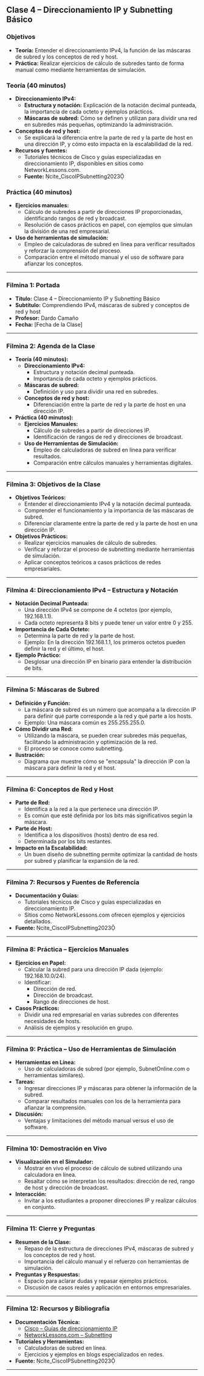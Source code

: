 ## Clase 4 – Direccionamiento IP y Subnetting Básico

### Objetivos 
- **Teoría:** Entender el direccionamiento IPv4, la función de las máscaras de subred y los conceptos de red y host.
- **Práctica:** Realizar ejercicios de cálculo de subredes tanto de forma manual como mediante herramientas de simulación.

### Teoría (40 minutos)
- **Direccionamiento IPv4:**  
  - **Estructura y notación:** Explicación de la notación decimal punteada, la importancia de cada octeto y ejemplos prácticos.  
  - **Máscaras de subred:** Cómo se definen y utilizan para dividir una red en subredes más pequeñas, optimizando la administración.  
- **Conceptos de red y host:**  
  - Se explicará la diferencia entre la parte de red y la parte de host en una dirección IP, y cómo esto impacta en la escalabilidad de la red.  
- **Recursos y fuentes:**  
  - Tutoriales técnicos de Cisco y guías especializadas en direccionamiento IP, disponibles en sitios como NetworkLessons.com.  
  - **Fuente:** cite_CiscoIPSubnetting2023

### Práctica (40 minutos)
- **Ejercicios manuales:**  
  - Cálculo de subredes a partir de direcciones IP proporcionadas, identificando rangos de red y broadcast.  
  - Resolución de casos prácticos en papel, con ejemplos que simulan la división de una red empresarial.  
- **Uso de herramientas de simulación:**  
  - Empleo de calculadoras de subred en línea para verificar resultados y reforzar la comprensión del proceso.  
  - Comparación entre el método manual y el uso de software para afianzar los conceptos.

---


### Filmina 1: Portada
- **Título:** Clase 4 – Direccionamiento IP y Subnetting Básico
- **Subtítulo:** Comprendiendo IPv4, máscaras de subred y conceptos de red y host
- **Profesor:** Dardo Camaño
- **Fecha:** [Fecha de la Clase]

---

### Filmina 2: Agenda de la Clase
- **Teoría (40 minutos):**
  - **Direccionamiento IPv4:**
    - Estructura y notación decimal punteada.
    - Importancia de cada octeto y ejemplos prácticos.
  - **Máscaras de subred:**
    - Definición y uso para dividir una red en subredes.
  - **Conceptos de red y host:**
    - Diferenciación entre la parte de red y la parte de host en una dirección IP.
- **Práctica (40 minutos):**
  - **Ejercicios Manuales:**
    - Cálculo de subredes a partir de direcciones IP.
    - Identificación de rangos de red y direcciones de broadcast.
  - **Uso de Herramientas de Simulación:**
    - Empleo de calculadoras de subred en línea para verificar resultados.
    - Comparación entre cálculos manuales y herramientas digitales.

---

### Filmina 3: Objetivos de la Clase
- **Objetivos Teóricos:**
  - Entender el direccionamiento IPv4 y la notación decimal punteada.
  - Comprender el funcionamiento y la importancia de las máscaras de subred.
  - Diferenciar claramente entre la parte de red y la parte de host en una dirección IP.
- **Objetivos Prácticos:**
  - Realizar ejercicios manuales de cálculo de subredes.
  - Verificar y reforzar el proceso de subnetting mediante herramientas de simulación.
  - Aplicar conceptos teóricos a casos prácticos de redes empresariales.

---

### Filmina 4: Direccionamiento IPv4 – Estructura y Notación
- **Notación Decimal Punteada:**
  - Una dirección IPv4 se compone de 4 octetos (por ejemplo, 192.168.1.1).
  - Cada octeto representa 8 bits y puede tener un valor entre 0 y 255.
- **Importancia de Cada Octeto:**
  - Determina la parte de red y la parte de host.
  - Ejemplo: En la dirección 192.168.1.1, los primeros octetos pueden definir la red y el último, el host.
- **Ejemplo Práctico:**
  - Desglosar una dirección IP en binario para entender la distribución de bits.

---

### Filmina 5: Máscaras de Subred
- **Definición y Función:**
  - La máscara de subred es un número que acompaña a la dirección IP para definir qué parte corresponde a la red y qué parte a los hosts.
  - Ejemplo: Una máscara común es 255.255.255.0.
- **Cómo Dividir una Red:**
  - Utilizando la máscara, se pueden crear subredes más pequeñas, facilitando la administración y optimización de la red.
  - El proceso se conoce como subnetting.
- **Ilustración:**
  - Diagrama que muestre cómo se "encapsula" la dirección IP con la máscara para definir la red y el host.

---

### Filmina 6: Conceptos de Red y Host
- **Parte de Red:**
  - Identifica a la red a la que pertenece una dirección IP.
  - Es común que esté definida por los bits más significativos según la máscara.
- **Parte de Host:**
  - Identifica a los dispositivos (hosts) dentro de esa red.
  - Determinada por los bits restantes.
- **Impacto en la Escalabilidad:**
  - Un buen diseño de subnetting permite optimizar la cantidad de hosts por subred y planificar la expansión de la red.

---

### Filmina 7: Recursos y Fuentes de Referencia
- **Documentación y Guías:**
  - Tutoriales técnicos de Cisco y guías especializadas en direccionamiento IP.
  - Sitios como NetworkLessons.com ofrecen ejemplos y ejercicios detallados.
- **Fuente:** cite_CiscoIPSubnetting2023

---

### Filmina 8: Práctica – Ejercicios Manuales
- **Ejercicios en Papel:**
  - Calcular la subred para una dirección IP dada (ejemplo: 192.168.10.0/24).
  - Identificar:
    - Dirección de red.
    - Dirección de broadcast.
    - Rango de direcciones de host.
- **Casos Prácticos:**
  - Dividir una red empresarial en varias subredes con diferentes necesidades de hosts.
  - Análisis de ejemplos y resolución en grupo.

---

### Filmina 9: Práctica – Uso de Herramientas de Simulación
- **Herramientas en Línea:**
  - Uso de calculadoras de subred (por ejemplo, SubnetOnline.com o herramientas similares).
- **Tareas:**
  - Ingresar direcciones IP y máscaras para obtener la información de la subred.
  - Comparar resultados manuales con los de la herramienta para afianzar la comprensión.
- **Discusión:**
  - Ventajas y limitaciones del método manual versus el uso de software.

---

### Filmina 10: Demostración en Vivo
- **Visualización en el Simulador:**
  - Mostrar en vivo el proceso de cálculo de subred utilizando una calculadora en línea.
  - Resaltar cómo se interpretan los resultados: dirección de red, rango de host y dirección de broadcast.
- **Interacción:**
  - Invitar a los estudiantes a proponer direcciones IP y realizar cálculos en conjunto.

---

### Filmina 11: Cierre y Preguntas
- **Resumen de la Clase:**
  - Repaso de la estructura de direcciones IPv4, máscaras de subred y los conceptos de red y host.
  - Importancia del cálculo manual y el refuerzo con herramientas de simulación.
- **Preguntas y Respuestas:**
  - Espacio para aclarar dudas y repasar ejemplos prácticos.
  - Discusión de casos reales y aplicación en entornos empresariales.

---

### Filmina 12: Recursos y Bibliografía
- **Documentación Técnica:**
  - [Cisco – Guías de direccionamiento IP](https://www.cisco.com)
  - [NetworkLessons.com – Subnetting](https://networklessons.com)
- **Tutoriales y Herramientas:**
  - Calculadoras de subred en línea.
  - Ejercicios y ejemplos en blogs especializados en redes.
- **Fuente:** cite_CiscoIPSubnetting2023

---
